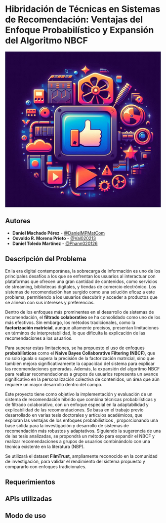 # Hibridación de Técnicas en Sistemas de Recomendación: Ventajas del Enfoque Probabilístico y Expansión del Algoritmo NBCF

![Logo](report/assets/logo.jpeg)

## Autores

- **Daniel Machado Pérez** - [@DanielMPMatCom](https://github.com/DanielMPMatCom)
- **Osvaldo R. Moreno Prieto** - [@Val020213](https://github.com/Val020213)
- **Daniel Toledo Martínez** - [@Phann020126](https://github.com/Phann020126)

## Descripción del Problema

En la era digital contemporánea, la sobrecarga de información es uno de los principales desafíos a los que se enfrentan los usuarios al interactuar con plataformas que ofrecen una gran cantidad de contenidos, como servicios de streaming, bibliotecas digitales, y tiendas de comercio electrónico. Los sistemas de recomendación han surgido como una solución eficaz a este problema, permitiendo a los usuarios descubrir y acceder a productos que se alinean con sus intereses y preferencias.

Dentro de los enfoques más prominentes en el desarrollo de sistemas de recomendación, el **filtrado colaborativo** se ha consolidado como uno de los más efectivos. Sin embargo, los métodos tradicionales, como la **factorización matricial**, aunque altamente precisos, presentan limitaciones en términos de interpretabilidad, lo que dificulta la explicación de las recomendaciones a los usuarios.

Para superar estas limitaciones, se ha propuesto el uso de enfoques **probabilísticos** como el **Naive Bayes Collaborative Filtering (NBCF)**, que no solo iguala o supera la precisión de la factorización matricial, sino que también mejora significativamente la capacidad del sistema para explicar las recomendaciones generadas. Además, la expansión del algoritmo NBCF para realizar recomendaciones a grupos de usuarios representa un avance significativo en la personalización colectiva de contenidos, un área que aún requiere un mayor desarrollo dentro del campo.

Este proyecto tiene como objetivo la implementación y evaluación de un sistema de recomendación híbrido que combina técnicas probabilísticas y de filtrado colaborativo, con un enfoque especial en la adaptabilidad y explicabilidad de las recomendaciones. Se basa en el trabajo previo desarrollado en varias tesis doctorales y artículos académicos, que exploran las ventajas de los enfoques probabilísticos , proporcionando una base sólida para la investigación y desarrollo de sistemas de recomendación más robustos y adaptativos. Siguiendo la sugerencia de una de las tesis analizadas, se propondrá un método para expandir el NBCF y realizar recomendaciones a grupos de usuarios combinándolo con una técnica existente en la literatura (NBP).

Se utilizará el dataset **FilmTrust**, ampliamente reconocido en la comunidad de investigación, para validar el rendimiento del sistema propuesto y compararlo con enfoques tradicionales.

## Requerimientos

## APIs utilizadas

## Modo de uso
